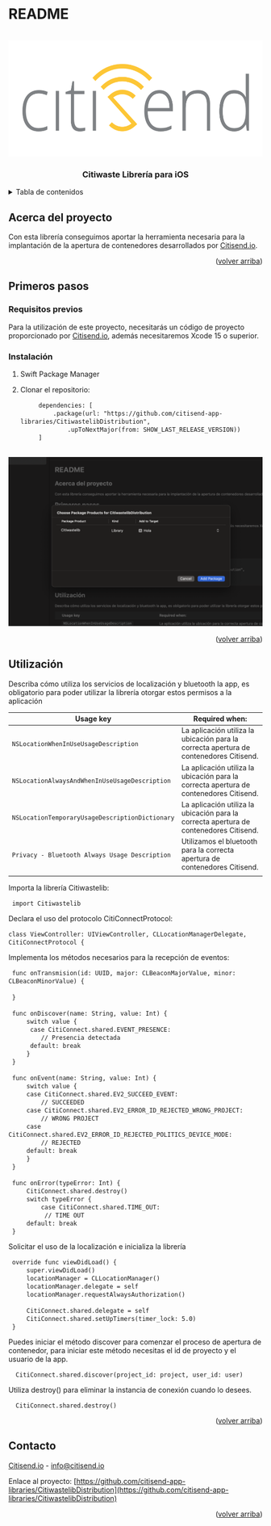 # README

<!-- PROJECT LOGO -->
<br />
<div align="center">
  <a href="https://github.com/citisend-app-libraries/CitiwastelibDistribution">
    <img src="images/logo.png" alt="Logo" width="670" height="229">
  </a>

  <h3 align="center">Citiwaste Librería para iOS</h3>

</div>


<!-- TABLE OF CONTENTS -->
<details>
  <summary>Tabla de contenidos</summary>
  <ol>
    <li>
      <a href="#about-the-project">Sobre el proyecto</a>
    </li>
    <li>
      <a href="#getting-started">Primeros pasos</a>
      <ul>
        <li><a href="#prerequisites">Requisitos previos</a></li>
        <li><a href="#installation">Instalación</a></li>
      </ul>
    </li>
    <li><a href="#usage">Utilización</a></li>
    <li><a href="#contact">Contact</a></li>
  </ol>
</details>



<!-- ABOUT THE PROJECT -->
## Acerca del proyecto

Con esta librería conseguimos aportar la herramienta necesaria para la implantación de la apertura de contenedores desarrollados por [Citisend.io](https://www.citisend.io).

<p align="right">(<a href="#readme-top">volver arriba</a>)</p>


<!-- GETTING STARTED -->
## Primeros pasos

### Requisitos previos

Para la utilización de este proyecto, necesitarás un código de proyecto proporcionado por [Citisend.io](https://www.citisend.io), además necesitaremos Xcode 15 o superior.

### Instalación

1. Swift Package Manager

2. Clonar el repositorio:
   ```
        dependencies: [
            .package(url: "https://github.com/citisend-app-libraries/CitiwastelibDistribution", 
                .upToNextMajor(from: SHOW_LAST_RELEASE_VERSION))
        ]
   ```

<br />
<div align="center">
  <a href="https://github.com/citisend-app-libraries/CitiwastelibDistribution">
    <img src="images/screen.png" alt="SPM">
  </a>
</div>


<p align="right">(<a href="#readme-top">volver arriba</a>)</p>


<!-- USAGE EXAMPLES -->
## Utilización

Describa cómo utiliza los servicios de localización y bluetooth la app, es obligatorio para poder utilizar la librería otorgar estos permisos a la aplicación


| Usage key                                                 | Required when:                                                                   |
|-----------------------------------------------------------|----------------------------------------------------------------------------------|
| `NSLocationWhenInUseUsageDescription`              | La aplicación utiliza la ubicación para la correcta apertura de contenedores Citisend.     |
| `NSLocationAlwaysAndWhenInUseUsageDescription` | La aplicación utiliza la ubicación para la correcta apertura de contenedores Citisend.   |
| `NSLocationTemporaryUsageDescriptionDictionary`             | La aplicación utiliza la ubicación para la correcta apertura de contenedores Citisend. |
| `Privacy - Bluetooth Always Usage Description`             | Utilizamos el bluetooth para la correcta apertura de contenedores Citisend. |
|                                                           |                                                                         |

Importa la librería Citiwastelib:

   ```
    import Citiwastelib
   ```
   
Declara el uso del protocolo CitiConnectProtocol:

   ```
   class ViewController: UIViewController, CLLocationManagerDelegate, CitiConnectProtocol {
   ```
   
Implementa los métodos necesarios para la recepción de eventos:

   ```
    func onTransmision(id: UUID, major: CLBeaconMajorValue, minor: CLBeaconMinorValue) {
       
    }
    
    func onDiscover(name: String, value: Int) {
        switch value {
         case CitiConnect.shared.EVENT_PRESENCE:
            // Presencia detectada 
         default: break
        }
    }
    
    func onEvent(name: String, value: Int) {
        switch value {
        case CitiConnect.shared.EV2_SUCCEED_EVENT:
            // SUCCEEDED
        case CitiConnect.shared.EV2_ERROR_ID_REJECTED_WRONG_PROJECT:
            // WRONG PROJECT
        case CitiConnect.shared.EV2_ERROR_ID_REJECTED_POLITICS_DEVICE_MODE:
            // REJECTED
        default: break
        }
    }
    
    func onError(typeError: Int) {
        CitiConnect.shared.destroy()
        switch typeError {
            case CitiConnect.shared.TIME_OUT:
             // TIME OUT
        default: break
    }
   ```
   
Solicitar el uso de la localización e inicializa la librería

   ```
    override func viewDidLoad() {
        super.viewDidLoad()
        locationManager = CLLocationManager()
        locationManager.delegate = self
        locationManager.requestAlwaysAuthorization()
        
        CitiConnect.shared.delegate = self
        CitiConnect.shared.setUpTimers(timer_lock: 5.0)
    }
   ```   
   
Puedes iniciar el método discover para comenzar el proceso de apertura de contenedor, para iniciar este método necesitas el id de proyecto y el usuario de la app.
  
   ```
     CitiConnect.shared.discover(project_id: project, user_id: user)
   ```   
   
Utiliza destroy() para eliminar la instancia de conexión cuando lo desees.
   
  ```
    CitiConnect.shared.destroy()
  ```  



<p align="right">(<a href="#readme-top">volver arriba</a>)</p>



<!-- CONTACT -->
## Contacto

[Citisend.io](https://www.citisend.io) - info@citisend.io

Enlace al proyecto: [https://github.com/citisend-app-libraries/CitiwastelibDistribution](https://github.com/citisend-app-libraries/CitiwastelibDistribution)

<p align="right">(<a href="#readme-top">volver arriba</a>)</p>



